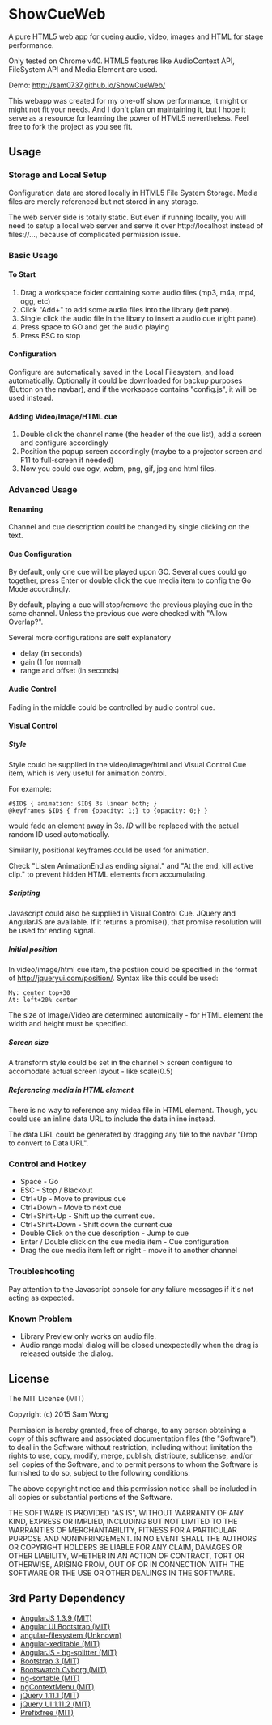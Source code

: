 ShowCueWeb
==========

A pure HTML5 web app for cueing audio, video, images and HTML for stage performance.

Only tested on Chrome v40. HTML5 features like AudioContext API, FileSystem API and Media Element are used.

Demo: http://sam0737.github.io/ShowCueWeb/

This webapp was created for my one-off show performance, it might or might not fit your needs.
And I don't plan on maintaining it, but I hope it serve as a resource for learning the power of HTML5 nevertheless.
Feel free to fork the project as you see fit.

Usage
-----

### Storage and Local Setup

Configuration data are stored locally in HTML5 File System Storage. 
Media files are merely referenced but not stored in any storage.

The web server side is totally static. But even if running locally, you will 
need to setup a local web server and serve it over http://localhost instead
of files://..., because of complicated permission issue.

### Basic Usage

#### To Start

1. Drag a workspace folder containing some audio files (mp3, m4a, mp4, ogg, etc)
2. Click "Add+" to add some audio files into the library (left pane).
3. Single click the audio file in the libary to insert a audio cue (right pane).
4. Press space to GO and get the audio playing
5. Press ESC to stop

#### Configuration

Configure are automatically saved in the Local Filesystem, and load automatically.
Optionally it could be downloaded for backup purposes (Button on the navbar), and if the workspace contains "config.js", it will be used instead.

#### Adding Video/Image/HTML cue

1. Double click the channel name (the header of the cue list), add a screen and configure accordingly
2. Position the popup screen accordingly (maybe to a projector screen and F11 to full-screen if needed)
3. Now you could cue ogv, webm, png, gif, jpg and html files.

### Advanced Usage

#### Renaming

Channel and cue description could be changed by single clicking on the text.

#### Cue Configuration

By default, only one cue will be played upon GO.
Several cues could go together, press Enter or double click the cue media item to config the Go Mode accordingly.

By default, playing a cue will stop/remove the previous playing cue in the same channel.
Unless the previous cue were checked with "Allow Overlap?".

Several more configurations are self explanatory

* delay (in seconds)
* gain (1 for normal)
* range and offset (in seconds)

#### Audio Control

Fading in the middle could be controlled by audio control cue.

#### Visual Control

##### Style

Style could be supplied in the video/image/html and Visual Control Cue item, which is very useful for animation control.

For example:

    #$ID$ { animation: $ID$ 3s linear both; }
    @keyframes $ID$ { from {opacity: 1;} to {opacity: 0;} }

would fade an element away in 3s. $ID$ will be replaced with the actual random ID used automatically.

Similarily, positional keyframes could be used for animation.

Check "Listen AnimationEnd as ending signal." and "At the end, kill active clip." to prevent hidden HTML elements from accumulating.

##### Scripting

Javascript could also be supplied in Visual Control Cue. JQuery and AngularJS are available.
If it returns a promise(), that promise resolution will be used for ending signal.

##### Initial position

In video/image/html cue item, the postiion could be specified in the format of http://jqueryui.com/position/.
Syntax like this could be used:

    My: center top+30
    At: left+20% center

The size of Image/Video are determined automically - for HTML element the width and height must be specified.

##### Screen size

A transform style could be set in the channel > screen configure to accomodate actual screen layout - like scale(0.5)

##### Referencing media in HTML element

There is no way to reference any midea file in HTML element.  Though, you could use an inline data URL to include the data inline instead.

The data URL could be generated by dragging any file to the navbar "Drop to convert to Data URL".

### Control and Hotkey

* Space - Go
* ESC - Stop / Blackout
* Ctrl+Up - Move to previous cue
* Ctrl+Down - Move to next cue
* Ctrl+Shift+Up - Shift up the current cue.
* Ctrl+Shift+Down - Shift down the current cue
* Double Click on the cue description - Jump to cue
* Enter / Double click on the cue media item - Cue configuration
* Drag the cue media item left or right - move it to another channel

### Troubleshooting

Pay attention to the Javascript console for any faliure messages if it's not 
acting as expected.

### Known Problem

* Library Preview only works on audio file.
* Audio range modal dialog will be closed unexpectedly when the drag is released outside the dialog.

License
-------

The MIT License (MIT)

Copyright (c) 2015 Sam Wong

Permission is hereby granted, free of charge, to any person obtaining a copy
of this software and associated documentation files (the "Software"), to deal
in the Software without restriction, including without limitation the rights
to use, copy, modify, merge, publish, distribute, sublicense, and/or sell
copies of the Software, and to permit persons to whom the Software is
furnished to do so, subject to the following conditions:

The above copyright notice and this permission notice shall be included in all
copies or substantial portions of the Software.

THE SOFTWARE IS PROVIDED "AS IS", WITHOUT WARRANTY OF ANY KIND, EXPRESS OR
IMPLIED, INCLUDING BUT NOT LIMITED TO THE WARRANTIES OF MERCHANTABILITY,
FITNESS FOR A PARTICULAR PURPOSE AND NONINFRINGEMENT. IN NO EVENT SHALL THE
AUTHORS OR COPYRIGHT HOLDERS BE LIABLE FOR ANY CLAIM, DAMAGES OR OTHER
LIABILITY, WHETHER IN AN ACTION OF CONTRACT, TORT OR OTHERWISE, ARISING FROM,
OUT OF OR IN CONNECTION WITH THE SOFTWARE OR THE USE OR OTHER DEALINGS IN THE
SOFTWARE.


3rd Party Dependency
--------------------
* [AngularJS 1.3.9 (MIT)](http://angularjs.org/)
* [Angular UI Bootstrap (MIT)](http://angular-ui.github.io/bootstrap/)
* [angular-filesystem (Unknown)](https://github.com/maciel310/angular-filesystem)
* [Angular-xeditable (MIT)](http://vitalets.github.io/angular-xeditable/)
* [AngularJS - bg-splitter (MIT)](http://blackgate.github.io/bg-splitter/)
* [Bootstrap 3 (MIT)](http://getbootstrap.com/)
* [Bootswatch Cyborg (MIT)](http://bootswatch.com/)
* [ng-sortable (MIT)](https://github.com/a5hik/ng-sortable)
* [ngContextMenu (MIT)](https://github.com/Wildhoney/ngContextMenu)
* [jQuery 1.11.1 (MIT)](http://jquery.com)
* [jQuery UI 1.11.2 (MIT)](http://jqueryui.com/)
* [Prefixfree (MIT)](http://leaverou.github.io/prefixfree/)
